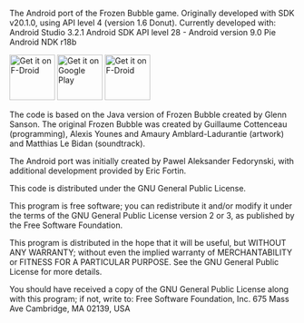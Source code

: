 The Android port of the Frozen Bubble game.  Originally developed with SDK
v20.1.0, using API level 4 (version 1.6 Donut).  Currently developed with:
Android Studio 3.2.1
Android SDK API level 28 - Android version 9.0 Pie
Android NDK r18b

<a href="https://f-droid.org/repository/browse/?fdid=org.jfedor.frozenbubble" target="_blank">
<img src="https://f-droid.org/badge/get-it-on.png" alt="Get it on F-Droid" height="80"/></a>
<a href="https://play.google.com/store/apps/details?id=org.jfedor.frozenbubble" target="_blank">
<img src="https://play.google.com/intl/en_us/badges/images/generic/en-play-badge.png" alt="Get it on Google Play" height="80"/></a>
<a href="https://www.amazon.com/Eric-Fortin-Frozen-Bubble/dp/B00F4ITDME" target="_blank">
<img src="https://images-na.ssl-images-amazon.com/images/G/01/mobile-apps/devportal2/res/images/amazon-underground-app-us-black.png" alt="Get it on F-Droid" height="80"/></a>

The code is based on the Java version of Frozen Bubble created by Glenn Sanson.
The original Frozen Bubble was created by Guillaume Cottenceau (programming),
Alexis Younes and Amaury Amblard-Ladurantie (artwork) and Matthias Le Bidan
(soundtrack).

The Android port was initially created by Pawel Aleksander Fedorynski, with
additional development provided by Eric Fortin.

This code is distributed under the GNU General Public License.

This program is free software; you can redistribute it and/or modify it under
the terms of the GNU General Public License version 2 or 3, as published by the
Free Software Foundation.

This program is distributed in the hope that it will be useful, but WITHOUT ANY
WARRANTY; without even the implied warranty of MERCHANTABILITY or FITNESS FOR A
PARTICULAR PURPOSE.  See the GNU General Public License for more details.

You should have received a copy of the GNU General Public License along with
this program; if not, write to:
Free Software Foundation, Inc.
675 Mass Ave
Cambridge, MA 02139, USA
